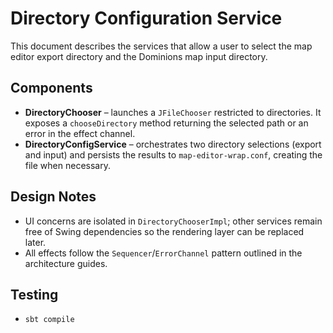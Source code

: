 # Directory Configuration Service

This document describes the services that allow a user to select the map editor
export directory and the Dominions map input directory.

## Components
- **DirectoryChooser** – launches a `JFileChooser` restricted to directories. It
  exposes a `chooseDirectory` method returning the selected path or an error in
  the effect channel.
- **DirectoryConfigService** – orchestrates two directory selections (export and
  input) and persists the results to `map-editor-wrap.conf`, creating the file
  when necessary.

## Design Notes
- UI concerns are isolated in `DirectoryChooserImpl`; other services remain free
  of Swing dependencies so the rendering layer can be replaced later.
- All effects follow the `Sequencer`/`ErrorChannel` pattern outlined in the
  architecture guides.

## Testing
- `sbt compile`
